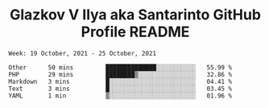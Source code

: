 <h1 align="center">Glazkov V Ilya aka Santarinto GitHub Profile README</h1>

<!--START_SECTION:waka-->
```text
Week: 19 October, 2021 - 25 October, 2021

Other      50 mins         ██████████████░░░░░░░░░░░   55.99 % 
PHP        29 mins         ████████▒░░░░░░░░░░░░░░░░   32.86 % 
Markdown   3 mins          █░░░░░░░░░░░░░░░░░░░░░░░░   04.41 % 
Text       3 mins          █░░░░░░░░░░░░░░░░░░░░░░░░   03.45 % 
YAML       1 min           ▒░░░░░░░░░░░░░░░░░░░░░░░░   01.96 % 
```
<!--END_SECTION:waka-->